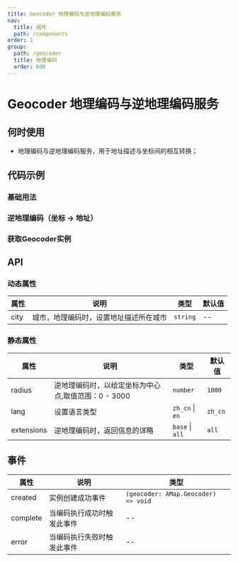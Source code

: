 ```yaml
---
title: Geocoder 地理编码与逆地理编码服务
nav:
  title: 组件
  path: /components
order: 1
group:
  path: /geocoder
  title: 地理编码
  order: 600
---
```


# Geocoder 地理编码与逆地理编码服务

## 何时使用

-  地理编码与逆地理编码服务，用于地址描述与坐标间的相互转换；

## 代码示例

### 基础用法

<code src="./demo/demo-01.tsx"></code>

### 逆地理编码（坐标 -> 地址）

<code src="./demo/demo-02.tsx"></code>

### 获取Geocoder实例

<code src="./demo/demo-03.tsx"></code>

## API

### 动态属性

| 属性 |说明|类型|默认值|
|-----|----|----|----|
|city|城市，地理编码时，设置地址描述所在城市|`string`|--|

### 静态属性

| 属性 |说明|类型|默认值|
|-----|----|----|----|
|radius|逆地理编码时，以给定坐标为中心点,取值范围：0 - 3000|`number`|`1000`|
|lang|设置语言类型|`zh_cn` \| `en`| `zh_cn`|
|extensions|逆地理编码时，返回信息的详略|`base` \| `all`| `all`|

## 事件

| 属性 |说明|类型|
|-----|----|----|
|created|实例创建成功事件|`(geocoder: AMap.Geocoder) => void`|
|complete|当编码执行成功时触发此事件|--|
|error|当编码执行失败时触发此事件|--|
